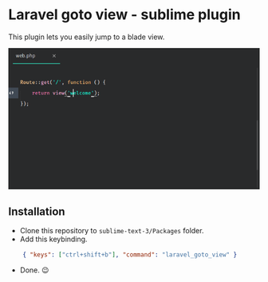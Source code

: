 # Laravel goto view - sublime plugin

This plugin lets you easily jump to a blade view.

![Example](/img/showcase.gif)

## Installation 

* Clone this repository to `sublime-text-3/Packages` folder.
* Add this keybinding. 

```json
    { "keys": ["ctrl+shift+b"], "command": "laravel_goto_view" }
```
* Done. :wink:
